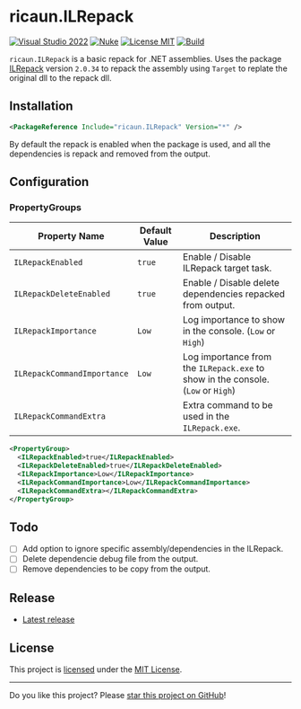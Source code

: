 # ricaun.ILRepack

[![Visual Studio 2022](https://img.shields.io/badge/Visual%20Studio-2022-blue)](../..)
[![Nuke](https://img.shields.io/badge/Nuke-Build-blue)](https://nuke.build/)
[![License MIT](https://img.shields.io/badge/License-MIT-blue.svg)](LICENSE)
[![Build](../../actions/workflows/Build.yml/badge.svg)](../../actions)

`ricaun.ILRepack` is a basic repack for .NET assemblies. Uses the package [ILRepack](https://github.com/gluck/il-repack) version `2.0.34` to repack the assembly using `Target` to replate the original dll to the repack dll.

## Installation

```xml
<PackageReference Include="ricaun.ILRepack" Version="*" />
```

By default the repack is enabled when the package is used, and all the dependencies is repack and removed from the output.

## Configuration

### PropertyGroups
Property Name | Default Value | Description
-------------|--------|-------------
`ILRepackEnabled`| `true` | Enable / Disable ILRepack target task.
`ILRepackDeleteEnabled`| `true` | Enable / Disable delete dependencies repacked from output.
`ILRepackImportance` | `Low` | Log importance to show in the console. (`Low` or `High`)
`ILRepackCommandImportance` | `Low` | Log importance from the `ILRepack.exe` to show in the console. (`Low` or `High`)
`ILRepackCommandExtra` |  | Extra command to be used in the `ILRepack.exe`.

```xml
<PropertyGroup>
  <ILRepackEnabled>true</ILRepackEnabled>
  <ILRepackDeleteEnabled>true</ILRepackDeleteEnabled>
  <ILRepackImportance>Low</ILRepackImportance>
  <ILRepackCommandImportance>Low</ILRepackCommandImportance>
  <ILRepackCommandExtra></ILRepackCommandExtra>
</PropertyGroup>
```

## Todo
- [ ] Add option to ignore specific assembly/dependencies in the ILRepack.
- [ ] Delete dependencie debug file from the output.
- [ ] Remove dependencies to be copy from the output.

## Release

* [Latest release](../../releases/latest)

## License

This project is [licensed](LICENSE) under the [MIT License](https://en.wikipedia.org/wiki/MIT_License).

---

Do you like this project? Please [star this project on GitHub](../../stargazers)!